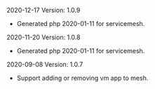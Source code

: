 2020-12-17 Version: 1.0.9
- Generated php 2020-01-11 for servicemesh.

2020-11-20 Version: 1.0.8
- Generated php 2020-01-11 for servicemesh.

2020-09-08 Version: 1.0.7
- Support adding or removing vm app to mesh.

